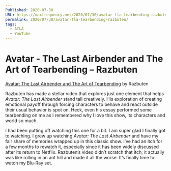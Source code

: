 ```yaml
---
Published: 2020-07-30
URL: https://maxfrequency.net/2020/07/30/avatar-tla-tearbending-razbuten/
permalink: 2020/07/30/avatar-tla-tearbending-razbuten/
tags:
  - ATLA
  - YouTube
---
```

# Avatar - The Last Airbender and The Art of Tearbending – Razbuten

[Avatar: The Last Airbender and The Art of Tearbending](https://www.youtube.com/watch?v=RwIHyPlyIRg&t=1s) by Razbuten  

Razbuten has made a stellar video that explores just one element that helps *Avatar: The Last Airbender* stand tall creatively. His exploration of creating emotional payoff through forcing characters to behave and react outside their usual behavior is spot on. Heck, even his essay performed some tearbending on me as I remembered why I love this show, its characters and world so much.  

I had been putting off watching this one for a bit. I am super glad I finally got to watching. I grew up watching *Avatar: The Last Airbender* and have my fair share of memories wrapped up in this classic show. I’ve had an itch for a few months to rewatch it, especially since it has been widely discussed after its return to Netflix. Razbuten’s video didn’t scratch that itch; it actually was like rolling in an ant hill and made it all the worse. It’s finally time to watch my Blu-Ray set.